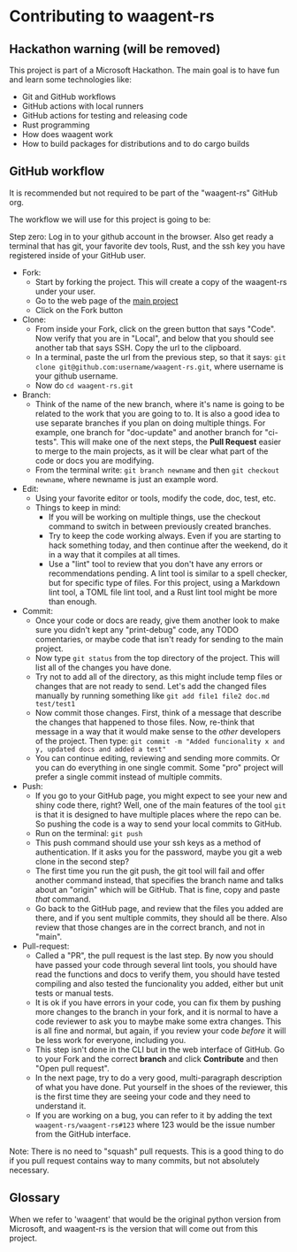 # Contributing to waagent-rs

## Hackathon warning (will be removed)

This project is part of a Microsoft Hackathon. The main goal is to have fun and learn some technologies like:

- Git and GitHub workflows
- GitHub actions with local runners
- GitHub actions for testing and releasing code
- Rust programming
- How does waagent work
- How to build packages for distributions and to do cargo builds

## GitHub workflow

It is recommended but not required to be part of the "waagent-rs" GitHub org.

The workflow we will use for this project is going to be:

Step zero: Log in to your github account in the browser. Also get ready a terminal that has git, your favorite dev tools, Rust, and the ssh key you have registered inside of your GitHub user.

- Fork:
  - Start by forking the project. This will create a copy of the waagent-rs under your user.
  - Go to the web page of the [main project](https://github.com/waagent-rs/waagent-rs)
  - Click on the Fork button
- Clone:
  - From inside your Fork, click on the green button that says "Code". Now verify that you are in "Local", and below that you should see another tab that says SSH. Copy the url to the clipboard.
  - In a terminal, paste the url from the previous step, so that it says: `git clone git@github.com:username/waagent-rs.git`, where username is your github username.
  - Now do `cd waagent-rs.git`
- Branch:
  - Think of the name of the new branch, where it's name is going to be related to the work that you are going to to. It is also a good idea to use separate branches if you plan on doing multiple things. For example, one branch for "doc-update" and another branch for "ci-tests". This will make one of the next steps, the **Pull Request** easier to merge to the main projects, as it will be clear what part of the code or docs you are modifying.
  - From the terminal write: `git branch newname` and then `git checkout newname`, where newname is just an example word.
- Edit:
  - Using your favorite editor or tools, modify the code, doc, test, etc.
  - Things to keep in mind:
    - If you will be working on multiple things, use the checkout command to switch in between previously created branches.
    - Try to keep the code working always. Even if you are starting to hack something today, and then continue after the weekend, do it in a way that it compiles at all times.
    - Use a "lint" tool to review that you don't have any errors or recommendations pending. A lint tool is similar to a spell checker, but for specific type of files. For this project, using a Markdown lint tool, a TOML file lint tool, and a Rust lint tool might be more than enough.
- Commit:
  - Once your code or docs are ready, give them another look to make sure you didn't kept any "print-debug" code, any TODO comentaries, or maybe code that isn't ready for sending to the main project.
  - Now type `git status` from the top directory of the project. This will list all of the changes you have done.
  - Try not to add all of the directory, as this might include temp files or changes that are not ready to send. Let's add the changed files manually by running something like `git add file1 file2 doc.md test/test1`
  - Now commit those changes. First, think of a message that describe the changes that happened to those files. Now, re-think that message in a way that it would make sense to the *other* developers of the project. Then type: `git commit -m "Added funcionality x and y, updated docs and added a test"`
  - You can continue editing, reviewing and sending more commits. Or you can do everything in one single commit. Some "pro" project will prefer a single commit instead of multiple commits.
- Push:
  - If you go to your GitHub page, you might expect to see your new and shiny code there, right? Well, one of the main features of the tool `git` is that it is designed to have multiple places where the repo can be. So pushing the code is a way to send your local commits to GitHub.
  - Run on the terminal: `git push`
  - This push command should use your ssh keys as a method of authentication. If it asks you for the password, maybe you git a web clone in the second step?
  - The first time you run the git push, the git tool will fail and offer another command instead, that specifies the branch name and talks about an "origin" which will be GitHub. That is fine, copy and paste *that* command.
  - Go back to the GitHub page, and review that the files you added are there, and if you sent multiple commits, they should all be there. Also review that those changes are in the correct branch, and not in "main".
- Pull-request:
  - Called a "PR", the pull request is the last step. By now you should have passed your code through several lint tools, you should have read the functions and docs to verify them, you should have tested compiling and also tested the funcionality you added, either but unit tests or manual tests.
  - It is ok if you have errors in your code, you can fix them by pushing more changes to the branch in your fork, and it is normal to have a code reviewer to ask you to maybe make some extra changes. This is all fine and normal, but again, if you review your code *before* it will be less work for everyone, including you.
  - This step isn't done in the CLI but in the web interface of GitHub. Go to your Fork and the correct **branch** and click **Contribute** and then "Open pull request".
  - In the next page, try to do a very good, multi-paragraph description of what you have done. Put yourself in the shoes of the reviewer, this is the first time they are seeing your code and they need to understand it.
  - If you are working on a bug, you can refer to it by adding the text `waagent-rs/waagent-rs#123` where 123 would be the issue number from the GitHub interface.

Note: There is no need to "squash" pull requests. This is a good thing to do if you pull request contains way to many commits, but not absolutely necessary.

## Glossary

When we refer to 'waagent' that would be the original python version from Microsoft, and waagent-rs is the version that will come out from this project.
